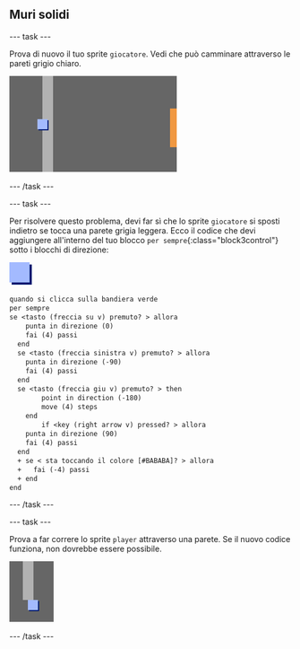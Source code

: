 ## Muri solidi

\--- task \---

Prova di nuovo il tuo sprite `giocatore`. Vedi che può camminare attraverso le pareti grigio chiaro.

![screenshot](images/world-walls.png)

\--- /task \---

\--- task \---

Per risolvere questo problema, devi far sì che lo sprite `giocatore` si sposti indietro se tocca una parete grigia leggera. Ecco il codice che devi aggiungere all'interno del tuo blocco `per sempre`{:class="block3control"} sotto i blocchi di direzione:

![player](images/player.png)

```blocks3
quando si clicca sulla bandiera verde
per sempre 
se <tasto (freccia su v) premuto? > allora 
    punta in direzione (0)
    fai (4) passi
  end
  se <tasto (freccia sinistra v) premuto? > allora 
    punta in direzione (-90)
    fai (4) passi
  end
  se <tasto (freccia giu v) premuto? > then
        point in direction (-180)
        move (4) steps
    end
        if <key (right arrow v) pressed? > allora 
    punta in direzione (90)
    fai (4) passi
  end
  + se < sta toccando il colore [#BABABA]? > allora 
  +   fai (-4) passi
  + end
end
```

\--- /task \---

\--- task \---

Prova a far correre lo sprite `player` attraverso una parete. Se il nuovo codice funziona, non dovrebbe essere possibile.

![schermata](images/world-walls-test.png)

\--- /task \---